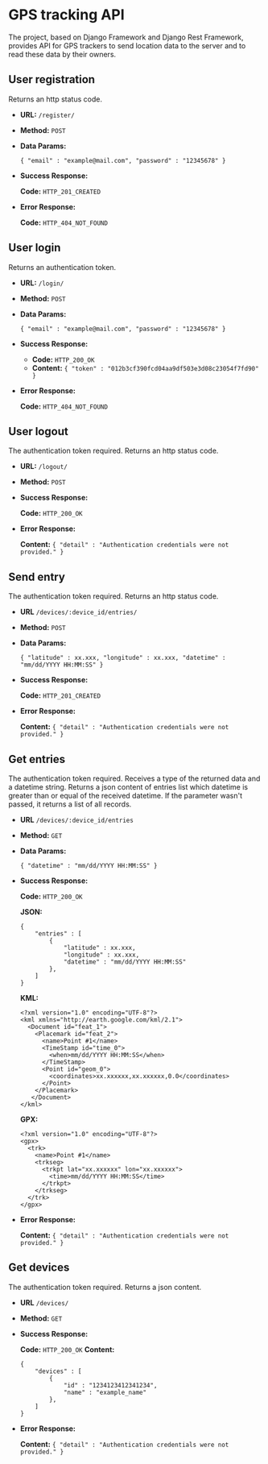 # GPS tracking API

The project, based on Django Framework and Django Rest Framework, provides API for GPS trackers to send location data to the server and to read these data by their owners.

**User registration**
----
  Returns an http status code.

* **URL:** `/register/`

* **Method:** `POST`
  
* **Data Params:**

  `{ "email" : "example@mail.com", "password" : "12345678" }`

* **Success Response:**

  **Code:** `HTTP_201_CREATED`
 
* **Error Response:**

  **Code:** `HTTP_404_NOT_FOUND`

**User login**
----
  Returns an authentication token.

* **URL:** `/login/`

* **Method:** `POST`
  
* **Data Params:**

  `{ "email" : "example@mail.com", "password" : "12345678" }`

* **Success Response:**

  * **Code:** `HTTP_200_OK`<br />
  * **Content:** `{ "token" : "012b3cf390fcd04aa9df503e3d08c23054f7fd90" }`
 
* **Error Response:**

  **Code:** `HTTP_404_NOT_FOUND`

**User logout**
----
  The authentication token required. Returns an http status code.

* **URL:** `/logout/`

* **Method:** `POST`
  
* **Success Response:**

  **Code:** `HTTP_200_OK`
 
* **Error Response:**

  **Content:** `{ "detail" : "Authentication credentials were not provided." }`

**Send entry**
----
  The authentication token required. Returns an http status code.

* **URL** `/devices/:device_id/entries/`

* **Method:** `POST`
  
* **Data Params:**

  `{ "latitude" : xx.xxx, "longitude" : xx.xxx, "datetime" : "mm/dd/YYYY HH:MM:SS" }`

* **Success Response:**

  **Code:** `HTTP_201_CREATED`
 
* **Error Response:**

  **Content:** `{ "detail" : "Authentication credentials were not provided." }`
  
**Get entries**
----
  The authentication token required. Receives a type of the returned data and a datetime string. Returns a json content of entries list which datetime is greater than or equal of the received datetime. If the parameter wasn't passed, it returns a list of all records.

* **URL** `/devices/:device_id/entries`

* **Method:** `GET`

* **Data Params:**

  `{ "datetime" : "mm/dd/YYYY HH:MM:SS" }`

* **Success Response:**

  **Code:** `HTTP_200_OK`
  
  **JSON:**
  
  ```
  { 
      "entries" : [ 
          { 
              "latitude" : xx.xxx, 
              "longitude" : xx.xxx, 
              "datetime" : "mm/dd/YYYY HH:MM:SS" 
          }, 
      ]
  }
  ```
  
  **KML:**
  
  ```
  <?xml version="1.0" encoding="UTF-8"?>
  <kml xmlns="http://earth.google.com/kml/2.1">
    <Document id="feat_1">
      <Placemark id="feat_2">
        <name>Point #1</name>
        <TimeStamp id="time_0">
          <when>mm/dd/YYYY HH:MM:SS</when>
        </TimeStamp>
        <Point id="geom_0">
          <coordinates>xx.xxxxxx,xx.xxxxxx,0.0</coordinates>
        </Point>
      </Placemark>
     </Document>
  </kml>
  ```
  
  **GPX:**
  
  ```
  <?xml version="1.0" encoding="UTF-8"?>
  <gpx>
    <trk>
      <name>Point #1</name>
      <trkseg>
        <trkpt lat="xx.xxxxxx" lon="xx.xxxxxx">
          <time>mm/dd/YYYY HH:MM:SS</time>
        </trkpt>
      </trkseg>
    </trk>
  </gpx>
  ```
  
 
* **Error Response:**

  **Content:** `{ "detail" : "Authentication credentials were not provided." }`
  
**Get devices**
----
  The authentication token required. Returns a json content.

* **URL** `/devices/`

* **Method:** `GET`

* **Success Response:**

  **Code:** `HTTP_200_OK`
  **Content:** 
  
  ```
  { 
      "devices" : [ 
          { 
              "id" : "1234123412341234", 
              "name" : "example_name"
          }, 
      ]
  }
  ```
 
* **Error Response:**

  **Content:** `{ "detail" : "Authentication credentials were not provided." }`
